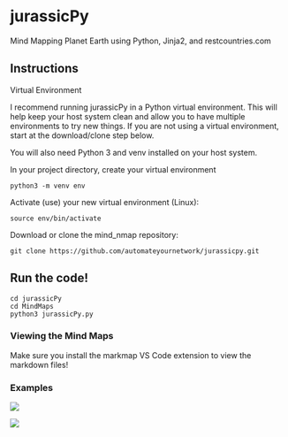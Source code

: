 # jurassicPy
Mind Mapping Planet Earth using Python, Jinja2, and restcountries.com

## Instructions

Virtual Environment

I recommend running jurassicPy in a Python virtual environment. This will help keep your host system clean and allow you to have multiple environments to try new things. If you are not using a virtual environment, start at the download/clone step below.

You will also need Python 3 and venv installed on your host system.

In your project directory, create your virtual environment
``` console
python3 -m venv env
```
Activate (use) your new virtual environment (Linux):
``` console
source env/bin/activate
```
Download or clone the mind_nmap repository:

``` console
git clone https://github.com/automateyournetwork/jurassicpy.git
```

## Run the code! 

```console
cd jurassicPy
cd MindMaps
python3 jurassicPy.py
```

### Viewing the Mind Maps

Make sure you install the markmap VS Code extension to view the markdown files! 

### Examples

![](images/.png)

![](images/.png)